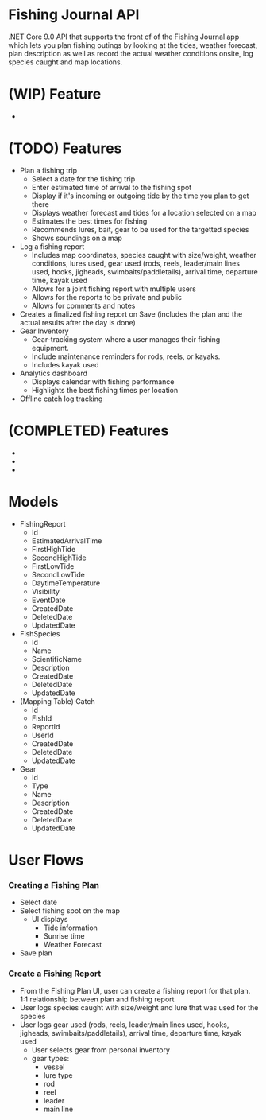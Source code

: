 # Fishing Journal API
.NET Core 9.0 API that supports the front of of the Fishing Journal app which lets you plan fishing outings by looking at the tides, weather forecast, plan description as well as record the actual weather conditions onsite, log species caught and map locations.

# (WIP) Feature 
- 

# (TODO) Features
- Plan a fishing trip
    - Select a date for the fishing trip
    - Enter estimated time of arrival to the fishing spot
    - Display if it's incoming or outgoing tide by the time you plan to get there
    - Displays weather forecast and tides for a location selected on a map
    - Estimates the best times for fishing
    - Recommends lures, bait, gear to be used for the targetted species
    - Shows soundings on a map
- Log a fishing report 
    - Includes map coordinates, species caught with size/weight, weather conditions, lures used, gear used (rods, reels, leader/main lines used, hooks, jigheads, swimbaits/paddletails), arrival time, departure time, kayak used 
    - Allows for a joint fishing report with multiple users
    - Allows for the reports to be private and public
    - Allows for comments and notes
- Creates a finalized fishing report on Save (includes the plan and the actual results after the day is done)
- Gear Inventory
    - Gear-tracking system where a user manages their fishing equipment.
    - Include maintenance reminders for rods, reels, or kayaks.
    - Includes kayak used
- Analytics dashboard
    - Displays calendar with fishing performance
    - Highlights the best fishing times per location
- Offline catch log tracking

# (COMPLETED) Features
- 
- 
- 


# Models
- FishingReport
    - Id
    - EstimatedArrivalTime
    - FirstHighTide
    - SecondHighTide
    - FirstLowTide
    - SecondLowTide
    - DaytimeTemperature
    - Visibility
    - EventDate
    - CreatedDate
    - DeletedDate
    - UpdatedDate
- FishSpecies
    - Id
    - Name
    - ScientificName
    - Description
    - CreatedDate
    - DeletedDate
    - UpdatedDate
- (Mapping Table) Catch
    - Id
    - FishId
    - ReportId
    - UserId
    - CreatedDate
    - DeletedDate
    - UpdatedDate
- Gear
    - Id
    - Type
    - Name
    - Description
    - CreatedDate
    - DeletedDate
    - UpdatedDate

# User Flows
### Creating a Fishing Plan
- Select date 
- Select fishing spot on the map
    - UI displays 
        - Tide information
        - Sunrise time
        - Weather Forecast
- Save plan


### Create a Fishing Report
- From the Fishing Plan UI, user can create a fishing report for that plan.
    1:1 relationship between plan and fishing report
- User logs species caught with size/weight and lure that was used for the species
- User logs gear used (rods, reels, leader/main lines used, hooks, jigheads, swimbaits/paddletails), arrival time, departure time, kayak used
    - User selects gear from personal inventory
    - gear types:
        - vessel
        - lure type
        - rod 
        - reel
        - leader
        - main line
    